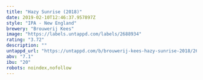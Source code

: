 ```yaml
---
title: "Hazy Sunrise (2018)"
date: 2019-02-10T12:46:37.957897Z
style: "IPA - New England"
brewery: "Brouwerij Kees"
image: "https://labels.untappd.com/labels/2688934"
rating: "3.72"
description: ""
untappd_url: "https://untappd.com/b/brouwerij-kees-hazy-sunrise-2018/2688934"
abv: "7.1"
ibu: "20"
robots: noindex,nofollow
---
```

